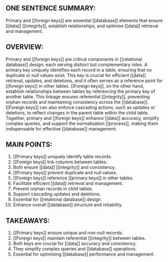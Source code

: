 ## ONE SENTENCE SUMMARY:
Primary and [[foreign keys]] are essential [[database]] elements that ensure [[data]] [[integrity]], establish relationships, and optimise [[data]] retrieval and management.

## OVERVIEW:
Primary and [[foreign keys]] are critical components in [[relational database]] design, each serving distinct but complementary roles. A primary key uniquely identifies each record in a table, ensuring that no duplicate or null values exist. This key is crucial for efficient [[data]] retrieval, updates, and deletions, and it often serves as a reference point for [[foreign keys]] in other tables. [[Foreign keys]], on the other hand, establish relationships between tables by referencing the primary key of another table. This linkage ensures referential [[integrity]], preventing orphan records and maintaining consistency across the [[database]]. [[Foreign keys]] can also enforce cascading actions, such as updates or deletions, to reflect changes in the parent table within the child table. Together, primary and [[foreign keys]] enhance [[data]] accuracy, simplify complex queries, and support the normalisation [[process]], making them indispensable for effective [[database]] management.

## MAIN POINTS:
1. [[Primary keys]] uniquely identify table records.
2. [[Foreign keys]] link columns between tables.
3. Both ensure [[data]] [[integrity]] and consistency.
4. [[Primary keys]] prevent duplicate and null values.
5. [[Foreign keys]] reference [[primary keys]] in other tables.
6. Facilitate efficient [[data]] retrieval and management.
7. Prevent orphan records in child tables.
8. Support cascading updates and deletions.
9. Essential for [[relational database]] design.
10. Enhance overall [[database]] structure and reliability.

## TAKEAWAYS:
1. [[Primary keys]] ensure unique and non-null records.
2. [[Foreign keys]] maintain referential [[integrity]] between tables.
3. Both keys are crucial for [[data]] accuracy and consistency.
4. They simplify complex queries and [[database]] operations.
5. Essential for optimising [[database]] performance and management.